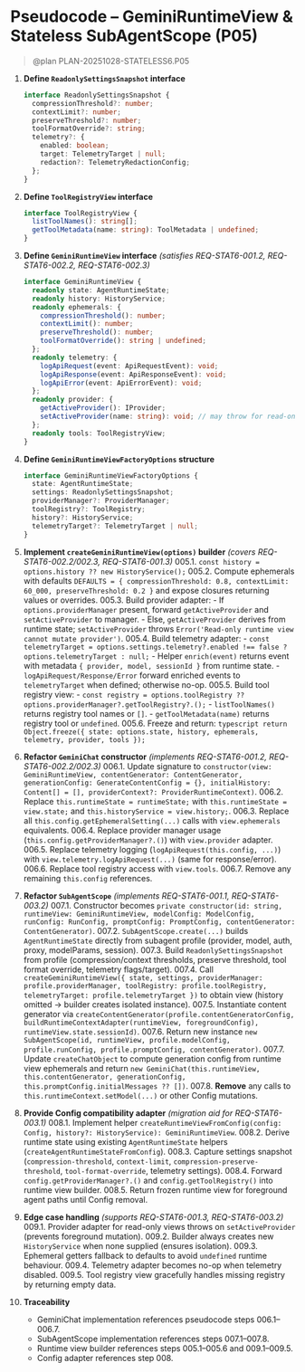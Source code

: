 # Pseudocode – GeminiRuntimeView & Stateless SubAgentScope (P05)

> @plan PLAN-20251028-STATELESS6.P05

001. **Define `ReadonlySettingsSnapshot` interface**
     ```typescript
     interface ReadonlySettingsSnapshot {
       compressionThreshold?: number;
       contextLimit?: number;
       preserveThreshold?: number;
       toolFormatOverride?: string;
       telemetry?: {
         enabled: boolean;
         target: TelemetryTarget | null;
         redaction?: TelemetryRedactionConfig;
       };
     }
     ```

002. **Define `ToolRegistryView` interface**
     ```typescript
     interface ToolRegistryView {
       listToolNames(): string[];
       getToolMetadata(name: string): ToolMetadata | undefined;
     }
     ```

003. **Define `GeminiRuntimeView` interface** _(satisfies REQ-STAT6-001.2, REQ-STAT6-002.2, REQ-STAT6-002.3)_
     ```typescript
     interface GeminiRuntimeView {
       readonly state: AgentRuntimeState;
       readonly history: HistoryService;
       readonly ephemerals: {
         compressionThreshold(): number;
         contextLimit(): number;
         preserveThreshold(): number;
         toolFormatOverride(): string | undefined;
       };
       readonly telemetry: {
         logApiRequest(event: ApiRequestEvent): void;
         logApiResponse(event: ApiResponseEvent): void;
         logApiError(event: ApiErrorEvent): void;
       };
       readonly provider: {
         getActiveProvider(): IProvider;
         setActiveProvider(name: string): void; // may throw for read-only adapters
       };
       readonly tools: ToolRegistryView;
     }
     ```

004. **Define `GeminiRuntimeViewFactoryOptions` structure**
     ```typescript
     interface GeminiRuntimeViewFactoryOptions {
       state: AgentRuntimeState;
       settings: ReadonlySettingsSnapshot;
       providerManager?: ProviderManager;
       toolRegistry?: ToolRegistry;
       history?: HistoryService;
       telemetryTarget?: TelemetryTarget | null;
     }
     ```

005. **Implement `createGeminiRuntimeView(options)` builder** _(covers REQ-STAT6-002.2/002.3, REQ-STAT6-001.3)_
     005.1. `const history = options.history ?? new HistoryService();`
     005.2. Compute ephemerals with defaults `DEFAULTS = { compressionThreshold: 0.8, contextLimit: 60_000, preserveThreshold: 0.2 }` and expose closures returning values or overrides.
     005.3. Build provider adapter:
           - If `options.providerManager` present, forward `getActiveProvider` and `setActiveProvider` to manager.
           - Else, `getActiveProvider` derives from runtime state; `setActiveProvider` throws `Error('Read-only runtime view cannot mutate provider')`.
     005.4. Build telemetry adapter:
           - `const telemetryTarget = options.settings.telemetry?.enabled !== false ? options.telemetryTarget : null;`
           - Helper `enrich(event)` returns event with metadata `{ provider, model, sessionId }` from runtime state.
           - `logApiRequest/Response/Error` forward enriched events to `telemetryTarget` when defined; otherwise no-op.
     005.5. Build tool registry view:
           - `const registry = options.toolRegistry ?? options.providerManager?.getToolRegistry?.();`
           - `listToolNames()` returns registry tool names or `[]`.
           - `getToolMetadata(name)` returns registry tool or `undefined`.
     005.6. Freeze and return:
           ```typescript
           return Object.freeze({ state: options.state, history, ephemerals, telemetry, provider, tools });
           ```

006. **Refactor `GeminiChat` constructor** _(implements REQ-STAT6-001.2, REQ-STAT6-002.2/002.3)_
     006.1. Update signature to `constructor(view: GeminiRuntimeView, contentGenerator: ContentGenerator, generationConfig: GenerateContentConfig = {}, initialHistory: Content[] = [], providerContext?: ProviderRuntimeContext)`.
     006.2. Replace `this.runtimeState = runtimeState;` with `this.runtimeState = view.state;` and `this.historyService = view.history;`.
     006.3. Replace all `this.config.getEphemeralSetting(...)` calls with `view.ephemerals` equivalents.
     006.4. Replace provider manager usage (`this.config.getProviderManager?.()`) with `view.provider` adapter.
     006.5. Replace telemetry logging (`logApiRequest(this.config, ...)`) with `view.telemetry.logApiRequest(...)` (same for response/error).
     006.6. Replace tool registry access with `view.tools`.
     006.7. Remove any remaining `this.config` references.

007. **Refactor `SubAgentScope`** _(implements REQ-STAT6-001.1, REQ-STAT6-003.2)_
     007.1. Constructor becomes `private constructor(id: string, runtimeView: GeminiRuntimeView, modelConfig: ModelConfig, runConfig: RunConfig, promptConfig: PromptConfig, contentGenerator: ContentGenerator)`.
     007.2. `SubAgentScope.create(...)` builds `AgentRuntimeState` directly from subagent profile (provider, model, auth, proxy, modelParams, session).
     007.3. Build `ReadonlySettingsSnapshot` from profile (compression/context thresholds, preserve threshold, tool format override, telemetry flags/target).
     007.4. Call `createGeminiRuntimeView({ state, settings, providerManager: profile.providerManager, toolRegistry: profile.toolRegistry, telemetryTarget: profile.telemetryTarget })` to obtain view (history omitted → builder creates isolated instance).
     007.5. Instantiate content generator via `createContentGenerator(profile.contentGeneratorConfig, buildRuntimeContextAdapter(runtimeView, foregroundConfig), runtimeView.state.sessionId)`.
     007.6. Return new instance `new SubAgentScope(id, runtimeView, profile.modelConfig, profile.runConfig, profile.promptConfig, contentGenerator)`.
     007.7. Update `createChatObject` to compute generation config from runtime view ephemerals and return `new GeminiChat(this.runtimeView, this.contentGenerator, generationConfig, this.promptConfig.initialMessages ?? [])`.
     007.8. **Remove** any calls to `this.runtimeContext.setModel(...)` or other Config mutations.

008. **Provide Config compatibility adapter** _(migration aid for REQ-STAT6-003.1)_
     008.1. Implement helper `createRuntimeViewFromConfig(config: Config, history?: HistoryService): GeminiRuntimeView`.
     008.2. Derive runtime state using existing `AgentRuntimeState` helpers (`createAgentRuntimeStateFromConfig`).
     008.3. Capture settings snapshot (`compression-threshold`, `context-limit`, `compression-preserve-threshold`, `tool-format-override`, telemetry settings).
     008.4. Forward `config.getProviderManager?.()` and `config.getToolRegistry()` into runtime view builder.
     008.5. Return frozen runtime view for foreground agent paths until Config removal.

009. **Edge case handling** _(supports REQ-STAT6-001.3, REQ-STAT6-003.2)_
     009.1. Provider adapter for read-only views throws on `setActiveProvider` (prevents foreground mutation).
     009.2. Builder always creates new `HistoryService` when none supplied (ensures isolation).
     009.3. Ephemeral getters fallback to defaults to avoid `undefined` runtime behaviour.
     009.4. Telemetry adapter becomes no-op when telemetry disabled.
     009.5. Tool registry view gracefully handles missing registry by returning empty data.

010. **Traceability**
     - GeminiChat implementation references pseudocode steps 006.1–006.7.
     - SubAgentScope implementation references steps 007.1–007.8.
     - Runtime view builder references steps 005.1–005.6 and 009.1–009.5.
     - Config adapter references step 008.
